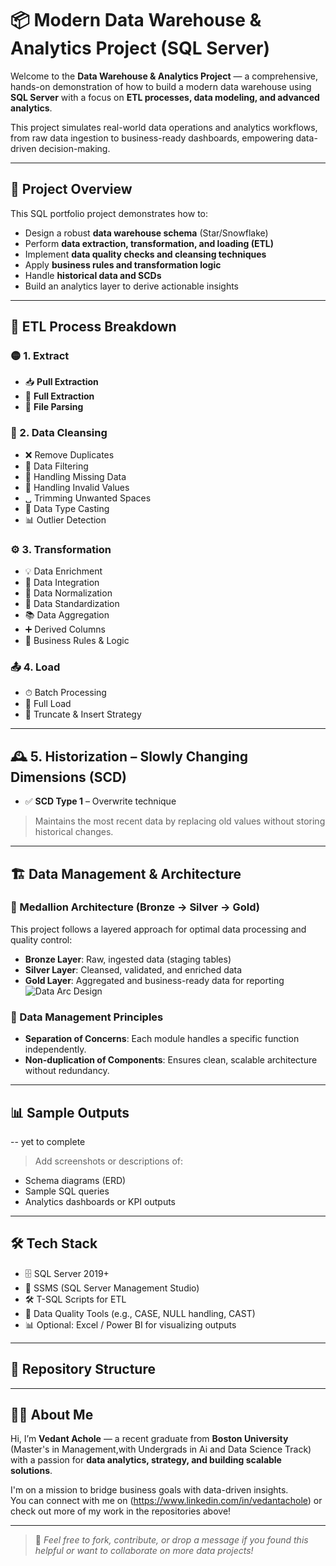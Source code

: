 # 📦 Modern Data Warehouse & Analytics Project (SQL Server)

Welcome to the **Data Warehouse & Analytics Project** — a comprehensive, hands-on demonstration of how to build a modern data warehouse using **SQL Server** with a focus on **ETL processes, data modeling, and advanced analytics**.

This project simulates real-world data operations and analytics workflows, from raw data ingestion to business-ready dashboards, empowering data-driven decision-making.

---

## 🚀 Project Overview

This SQL portfolio project demonstrates how to:

- Design a robust **data warehouse schema** (Star/Snowflake)
- Perform **data extraction, transformation, and loading (ETL)**
- Implement **data quality checks and cleansing techniques**
- Apply **business rules and transformation logic**
- Handle **historical data and SCDs**
- Build an analytics layer to derive actionable insights

---

## 🔄 ETL Process Breakdown

### 🟡 1. Extract
- 📥 **Pull Extraction**
- 📁 **Full Extraction**
- 📄 **File Parsing**

### 🧹 2. Data Cleansing
- ❌ Remove Duplicates  
- 🔎 Data Filtering  
- 🧩 Handling Missing Data  
- 🚫 Handling Invalid Values  
- ␣ Trimming Unwanted Spaces  
- 🔄 Data Type Casting  
- 📊 Outlier Detection  

### ⚙️ 3. Transformation
- 💡 Data Enrichment  
- 🔗 Data Integration  
- 📏 Data Normalization  
- 🧱 Data Standardization  
- 📚 Data Aggregation  
- ➕ Derived Columns  
- 📜 Business Rules & Logic  

### 📤 4. Load
- ⏱ Batch Processing  
- 💾 Full Load  
- 🧹 Truncate & Insert Strategy  

---

## 🕰 5. Historization – Slowly Changing Dimensions (SCD)

- ✅ **SCD Type 1** – Overwrite technique  
> Maintains the most recent data by replacing old values without storing historical changes.

---

## 🏗 Data Management & Architecture

### 🧱 Medallion Architecture (Bronze → Silver → Gold)

This project follows a layered approach for optimal data processing and quality control:

- **Bronze Layer**: Raw, ingested data (staging tables)
- **Silver Layer**: Cleansed, validated, and enriched data
- **Gold Layer**: Aggregated and business-ready data for reporting
![Data Arc Design](https://github.com/user-attachments/assets/f7d1614c-2117-4184-9053-2775ed2a8701)


### 🧠 Data Management Principles

- **Separation of Concerns**: Each module handles a specific function independently.
- **Non-duplication of Components**: Ensures clean, scalable architecture without redundancy.

---

## 📊 Sample Outputs
 -- yet to complete
> Add screenshots or descriptions of:
- Schema diagrams (ERD)
- Sample SQL queries
- Analytics dashboards or KPI outputs

---

## 🛠 Tech Stack

- 🗄 SQL Server 2019+
- 📂 SSMS (SQL Server Management Studio)
- 🛠 T-SQL Scripts for ETL
- 🧪 Data Quality Tools (e.g., CASE, NULL handling, CAST)
- 📊 Optional: Excel / Power BI for visualizing outputs

---

## 📁 Repository Structure



---

## 👨‍💻 About Me

Hi, I’m **Vedant Achole** — a recent graduate from **Boston University** (Master's in Management,with Undergrads in Ai and  Data Science Track) with a passion for **data analytics, strategy, and building scalable solutions**.  

I'm on a mission to bridge business goals with data-driven insights.  
You can connect with me on (https://www.linkedin.com/in/vedantachole) or check out more of my work in the repositories above!

---

> 💬 *Feel free to fork, contribute, or drop a message if you found this helpful or want to collaborate on more data projects!*



